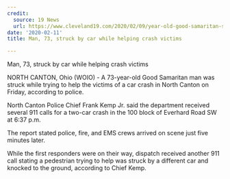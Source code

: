 ```yaml
---
credit:
  source: 19 News
  url: https://www.cleveland19.com/2020/02/09/year-old-good-samaritan-struck-while-trying-help-victims-car-crash-north-canton/
date: '2020-02-11'
title: Man, 73, struck by car while helping crash victims

---
```

Man, 73, struck by car while helping crash victims

NORTH CANTON, Ohio (WOIO) - A 73-year-old Good Samaritan man was struck while trying to help the victims of a car crash in North Canton on Friday, according to police.

North Canton Police Chief Frank Kemp Jr. said the department received several 911 calls for a two-car crash in the 100 block of Everhard Road SW at 6:37 p.m.

The report stated police, fire, and EMS crews arrived on scene just five minutes later.

While the first responders were on their way, dispatch received another 911 call stating a pedestrian trying to help was struck by a different car and knocked to the ground, according to Chief Kemp.
